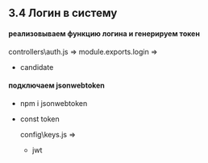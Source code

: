 ## 3.4 Логин в систему

#### реализовываем функцию логина и генерируем токен

controllers\auth.js => module.exports.login =>

- candidate

#### подключаем jsonwebtoken

- npm i jsonwebtoken
- const token

  config\keys.js =>

  - jwt
